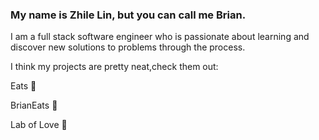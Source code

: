 ### My name is Zhile Lin, but you can call me Brian.

I am a full stack software engineer who is passionate about learning and discover new solutions to problems through the process.

I think my projects are pretty neat,check them out:

Eats 🍱

BrianEats 🍜

Lab of Love 💑
